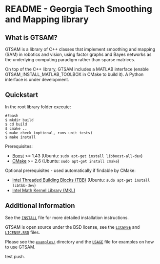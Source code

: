 README - Georgia Tech Smoothing and Mapping library
===================================================

What is GTSAM?
--------------

GTSAM is a library of C++ classes that implement smoothing and
mapping (SAM) in robotics and vision, using factor graphs and Bayes
networks as the underlying computing paradigm rather than sparse
matrices.

On top of the C++ library, GTSAM includes a MATLAB interface (enable
GTSAM_INSTALL_MATLAB_TOOLBOX in CMake to build it). A Python interface
is under development.

Quickstart
----------

In the root library folder execute:

```
#!bash
$ mkdir build
$ cd build
$ cmake ..
$ make check (optional, runs unit tests)
$ make install
```

Prerequisites:

- [Boost](http://www.boost.org/users/download/) >= 1.43 (Ubuntu: `sudo apt-get install libboost-all-dev`)
- [CMake](http://www.cmake.org/cmake/resources/software.html) >= 2.6 (Ubuntu: `sudo apt-get install cmake`)

Optional prerequisites - used automatically if findable by CMake:

- [Intel Threaded Building Blocks (TBB)](http://www.threadingbuildingblocks.org/) (Ubuntu: `sudo apt-get install libtbb-dev`)
- [Intel Math Kernel Library (MKL)](http://software.intel.com/en-us/intel-mkl)

Additional Information
----------------------

See the [`INSTALL`](https://bitbucket.org/gtborg/gtsam/src/develop/INSTALL) file for more detailed installation instructions.

GTSAM is open source under the BSD license, see the [`LICENSE`](https://bitbucket.org/gtborg/gtsam/src/develop/LICENSE) and [`LICENSE.BSD`](https://bitbucket.org/gtborg/gtsam/src/develop/LICENSE.BSD) files.

Please see the [`examples/`](https://bitbucket.org/gtborg/gtsam/src/develop/examples) directory and the [`USAGE`](https://bitbucket.org/gtborg/gtsam/src/develop/USAGE) file for examples on how to use GTSAM.

test push.
